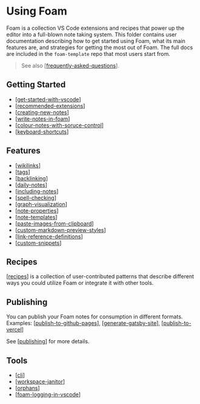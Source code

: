 # Using Foam

Foam is a collection VS Code extensions and recipes that power up the editor into a full-blown note taking system.
This folder contains user documentation describing how to get started using Foam, what its main features are, and strategies for getting the most out of Foam.
The full docs are included in the `foam-template` repo that most users start from.

> See also [[frequently-asked-questions]].

## Getting Started

- [[get-started-with-vscode]]
- [[recommended-extensions]]
- [[creating-new-notes]]
- [[write-notes-in-foam]]
- [[colour-notes-with-soruce-control]]
- [[keyboard-shortcuts]]

## Features

- [[wikilinks]]
- [[tags]]
- [[backlinking]]
- [[daily-notes]]
- [[including-notes]]
- [[spell-checking]]
- [[graph-visualization]]
- [[note-properties]]
- [[note-templates]]
- [[paste-images-from-clipboard]]
- [[custom-markdown-preview-styles]]
- [[link-reference-definitions]]
- [[custom-snippets]]

## Recipes

[[recipes]] is a collection of user-contributed patterns that describe different ways you could utilize Foam or integrate it with other tools.

## Publishing

You can publish your Foam notes for consumption in different formats.
Examples: [[publish-to-github-pages]], [[generate-gatsby-site]], [[publish-to-vercel]]

See [[publishing]] for more details.

## Tools

- [[cli]]
- [[workspace-janitor]]
- [[orphans]]
- [[foam-logging-in-vscode]]

[//begin]: # "Autogenerated link references for markdown compatibility"
[frequently-asked-questions]: frequently-asked-questions.md "Frequently Asked Questions"
[get-started-with-vscode]: getting-started/get-started-with-vscode.md "Getting started with VS Code"
[recommended-extensions]: getting-started/recommended-extensions.md "Recommended Extensions"
[creating-new-notes]: getting-started/creating-new-notes.md "Creating New Notes"
[write-notes-in-foam]: getting-started/write-notes-in-foam.md "Writing Notes"
[colour-notes-with-soruce-control]: getting-started/sync-notes-with-soruce-control.md "Sync notes with source control"
[keyboard-shortcuts]: getting-started/keyboard-shortcuts.md "Keyboard Shortcuts"
[wikilinks]: features/wikilinks.md "Wikilinks"
[tags]: features/tags.md "Tags"
[backlinking]: features/backlinking.md "Backlinking"
[daily-notes]: features/daily-notes.md "Daily Notes"
[including-notes]: features/including-notes.md "Including notes in a note"
[spell-checking]: features/spell-checking.md "Spell Checking"
[graph-visualization]: features/graph-visualization.md "Graph Visualization"
[note-properties]: features/note-properties.md "Note Properties"
[note-templates]: features/note-templates.md "Note Templates"
[paste-images-from-clipboard]: features/paste-images-from-clipboard.md "Paste Images from Clipboard"
[custom-markdown-preview-styles]: features/custom-markdown-preview-styles.md "Custom Markdown Preview Styles"
[link-reference-definitions]: features/link-reference-definitions.md "Link Reference Definitions"
[custom-snippets]: features/custom-snippets.md "Adding Custom Snippets"
[recipes]: recipes/recipes.md "Recipes"
[publish-to-github-pages]: publishing/publish-to-github-pages.md "GitHub Pages"
[generate-gatsby-site]: publishing/generate-gatsby-site.md "Generate a site using Gatsby"
[publish-to-vercel]: publishing/publish-to-vercel.md "Publish to Vercel"
[publishing]: publishing/publishing.md "Publishing pages"
[cli]: tools/cli.md "Command Line Interface"
[workspace-janitor]: tools/workspace-janitor.md "Janitor"
[orphans]: tools/orphans.md "Orphaned Notes"
[foam-logging-in-vscode]: tools/foam-logging-in-vscode.md "Foam logging in VsCode"
[//end]: # "Autogenerated link references"
